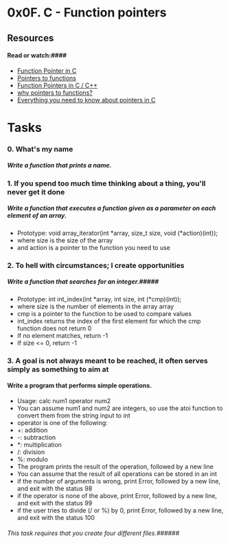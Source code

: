 # 0x0F. C - Function pointers #
## Resources ##
#### Read or watch:####
- [Function Pointer in C](https://www.geeksforgeeks.org/function-pointer-in-c/)
- [Pointers to functions](https://publications.gbdirect.co.uk//c_book/chapter5/function_pointers.html)
- [Function Pointers in C / C++](https://www.youtube.com/watch?v=ynYtgGUNelE)
- [why pointers to functions?](https://www.youtube.com/watch?v=sxTFSDAZM8s)
- [Everything you need to know about pointers in C](https://boredzo.org/pointers/)
# Tasks #
### 0. What's my name ###
##### Write a function that prints a name. #####
### 1. If you spend too much time thinking about a thing, you'll never get it done ###
##### Write a function that executes a function given as a parameter on each element of an array. #####
- Prototype: void array_iterator(int *array, size_t size, void (*action)(int));
- where size is the size of the array
- and action is a pointer to the function you need to use
### 2. To hell with circumstances; I create opportunities ###
##### Write a function that searches for an integer.#####
- Prototype: int int_index(int *array, int size, int (*cmp)(int));
- where size is the number of elements in the array array
- cmp is a pointer to the function to be used to compare values
- int_index returns the index of the first element for which the cmp function does not return 0
- If no element matches, return -1
- If size <= 0, return -1
### 3. A goal is not always meant to be reached, it often serves simply as something to aim at ###
#### Write a program that performs simple operations. ####
- Usage: calc num1 operator num2
- You can assume num1 and num2 are integers, so use the atoi function to convert them from the string input to int
- operator is one of the following:
- +: addition
- -: subtraction
- *: multiplication
- /: division
- %: modulo
- The program prints the result of the operation, followed by a new line
- You can assume that the result of all operations can be stored in an int
- if the number of arguments is wrong, print Error, followed by a new line, and exit with the status 98
- if the operator is none of the above, print Error, followed by a new line, and exit with the status 99
- if the user tries to divide (/ or %) by 0, print Error, followed by a new line, and exit with the status 100
###### This task requires that you create four different files.######
